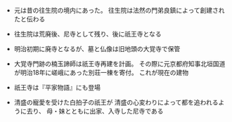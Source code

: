 - 元は昔の往生院の境内にあった。
往生院は法然の門弟良鎮によって創建されたと伝わる

- 往生院は荒廃後、尼寺として残り、後に祇王寺となる

- 明治初期に廃寺となるが、墓と仏像は旧地頭の大覚寺で保管

- 大覚寺門跡の楠玉諦師は祇王寺再建を計画。
その際に元京都府知事北垣国道が明治18年に嵯峨にあった別荘一棟を寄付。
これが現在の建物

- 祇王寺は『平家物語』にも登場

- 清盛の寵愛を受けた白拍子の祇王が
清盛の心変わりによって都を追われるように去り、
母・妹とともに出家、入寺した尼寺である